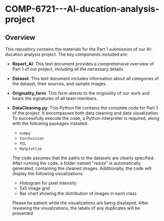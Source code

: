 # COMP-6721---AI-ducation-analysis-project
## Overview
This repository contains the materials for the Part 1 submission of our AI-ducation analysis project. The key components included are:

- **Report_AI**: This text document provides a comprehensive overview of Part 1 of our project, including all the necessary details.

- **Dataset**: This text document includes information about all categories of the dataset, their sources, and sample images.

- **Originality_form**: This form attests to the originality of our work and bears the signatures of all team members.

- **DataCleaning.py**: This Python file contains the complete code for Part 1 of the project. It encompasses both data cleaning and data visualization. To successfully execute the code, a Python interpreter is required, along with the following packages installed:
  - `numpy`
  - `torchvision`
  - `PIL`
  - `Matplotlib`

  The code assumes that the paths to the datasets are clearly specified. After running the code, a folder named "resize" is automatically generated, containing the cleaned images. Additionally, the code will display the following visualizations:
  - Histogram for pixel intensity
  - 5x5 image grid
  - Bar chart showing the distribution of images in each class

  Please be patient while the visualizations are being displayed. After reviewing the visualizations, the labels of any duplicates will be presented.

